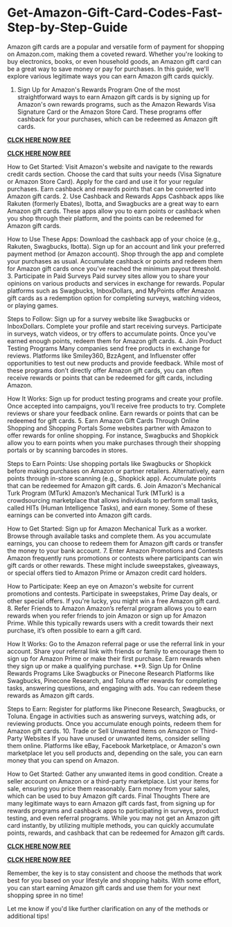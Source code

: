 # Get-Amazon-Gift-Card-Codes-Fast-Step-by-Step-Guide
Amazon gift cards are a popular and versatile form of payment for shopping on Amazon.com, making them a coveted reward. Whether you're looking to buy electronics, books, or even household goods, an Amazon gift card can be a great way to save money or pay for purchases. In this guide, we'll explore various legitimate ways you can earn Amazon gift cards quickly.

1. Sign Up for Amazon's Rewards Program
One of the most straightforward ways to earn Amazon gift cards is by signing up for Amazon's own rewards programs, such as the Amazon Rewards Visa Signature Card or the Amazon Store Card. These programs offer cashback for your purchases, which can be redeemed as Amazon gift cards.

**[CLCK HERE NOW REE](https://tinyurl.com/amazongiftcard2423)**

**[CLCK HERE NOW REE](https://tinyurl.com/amazongiftcard2423)**

How to Get Started:
Visit Amazon's website and navigate to the rewards credit cards section.
Choose the card that suits your needs (Visa Signature or Amazon Store Card).
Apply for the card and use it for your regular purchases.
Earn cashback and rewards points that can be converted into Amazon gift cards.
2. Use Cashback and Rewards Apps
Cashback apps like Rakuten (formerly Ebates), Ibotta, and Swagbucks are a great way to earn Amazon gift cards. These apps allow you to earn points or cashback when you shop through their platform, and the points can be redeemed for Amazon gift cards.

How to Use These Apps:
Download the cashback app of your choice (e.g., Rakuten, Swagbucks, Ibotta).
Sign up for an account and link your preferred payment method (or Amazon account).
Shop through the app and complete your purchases as usual.
Accumulate cashback or points and redeem them for Amazon gift cards once you've reached the minimum payout threshold.
3. Participate in Paid Surveys
Paid survey sites allow you to share your opinions on various products and services in exchange for rewards. Popular platforms such as Swagbucks, InboxDollars, and MyPoints offer Amazon gift cards as a redemption option for completing surveys, watching videos, or playing games.

Steps to Follow:
Sign up for a survey website like Swagbucks or InboxDollars.
Complete your profile and start receiving surveys.
Participate in surveys, watch videos, or try offers to accumulate points.
Once you've earned enough points, redeem them for Amazon gift cards.
4. Join Product Testing Programs
Many companies send free products in exchange for reviews. Platforms like Smiley360, BzzAgent, and Influenster offer opportunities to test out new products and provide feedback. While most of these programs don’t directly offer Amazon gift cards, you can often receive rewards or points that can be redeemed for gift cards, including Amazon.

How It Works:
Sign up for product testing programs and create your profile.
Once accepted into campaigns, you’ll receive free products to try.
Complete reviews or share your feedback online.
Earn rewards or points that can be redeemed for gift cards.
5. Earn Amazon Gift Cards Through Online Shopping and Shopping Portals
Some websites partner with Amazon to offer rewards for online shopping. For instance, Swagbucks and Shopkick allow you to earn points when you make purchases through their shopping portals or by scanning barcodes in stores.

Steps to Earn Points:
Use shopping portals like Swagbucks or Shopkick before making purchases on Amazon or partner retailers.
Alternatively, earn points through in-store scanning (e.g., Shopkick app).
Accumulate points that can be redeemed for Amazon gift cards.
6. Join Amazon's Mechanical Turk Program (MTurk)
Amazon’s Mechanical Turk (MTurk) is a crowdsourcing marketplace that allows individuals to perform small tasks, called HITs (Human Intelligence Tasks), and earn money. Some of these earnings can be converted into Amazon gift cards.

How to Get Started:
Sign up for Amazon Mechanical Turk as a worker.
Browse through available tasks and complete them.
As you accumulate earnings, you can choose to redeem them for Amazon gift cards or transfer the money to your bank account.
7. Enter Amazon Promotions and Contests
Amazon frequently runs promotions or contests where participants can win gift cards or other rewards. These might include sweepstakes, giveaways, or special offers tied to Amazon Prime or Amazon credit card holders.

How to Participate:
Keep an eye on Amazon's website for current promotions and contests.
Participate in sweepstakes, Prime Day deals, or other special offers.
If you're lucky, you might win a free Amazon gift card.
8. Refer Friends to Amazon
Amazon’s referral program allows you to earn rewards when you refer friends to join Amazon or sign up for Amazon Prime. While this typically rewards users with a credit towards their next purchase, it’s often possible to earn a gift card.

How It Works:
Go to the Amazon referral page or use the referral link in your account.
Share your referral link with friends or family to encourage them to sign up for Amazon Prime or make their first purchase.
Earn rewards when they sign up or make a qualifying purchase.
**9. Sign Up for Online Rewards Programs Like Swagbucks or Pinecone Research
Platforms like Swagbucks, Pinecone Research, and Toluna offer rewards for completing tasks, answering questions, and engaging with ads. You can redeem these rewards as Amazon gift cards.

Steps to Earn:
Register for platforms like Pinecone Research, Swagbucks, or Toluna.
Engage in activities such as answering surveys, watching ads, or reviewing products.
Once you accumulate enough points, redeem them for Amazon gift cards.
10. Trade or Sell Unwanted Items on Amazon or Third-Party Websites
If you have unused or unwanted items, consider selling them online. Platforms like eBay, Facebook Marketplace, or Amazon's own marketplace let you sell products and, depending on the sale, you can earn money that you can spend on Amazon.

How to Get Started:
Gather any unwanted items in good condition.
Create a seller account on Amazon or a third-party marketplace.
List your items for sale, ensuring you price them reasonably.
Earn money from your sales, which can be used to buy Amazon gift cards.
Final Thoughts
There are many legitimate ways to earn Amazon gift cards fast, from signing up for rewards programs and cashback apps to participating in surveys, product testing, and even referral programs. While you may not get an Amazon gift card instantly, by utilizing multiple methods, you can quickly accumulate points, rewards, and cashback that can be redeemed for Amazon gift cards.

**[CLCK HERE NOW REE](https://tinyurl.com/amazongiftcard2423)**

**[CLCK HERE NOW REE](https://tinyurl.com/amazongiftcard2423)**

Remember, the key is to stay consistent and choose the methods that work best for you based on your lifestyle and shopping habits. With some effort, you can start earning Amazon gift cards and use them for your next shopping spree in no time!

Let me know if you'd like further clarification on any of the methods or additional tips!
